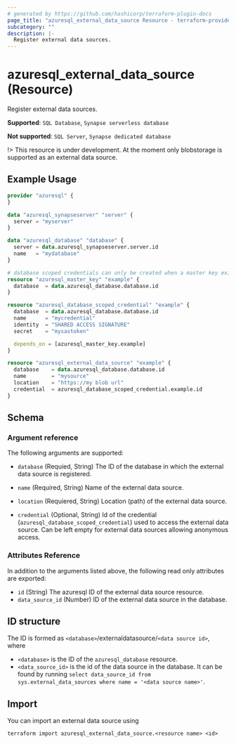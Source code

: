 ```yaml
---
# generated by https://github.com/hashicorp/terraform-plugin-docs
page_title: "azuresql_external_data_source Resource - terraform-provider-azuresql"
subcategory: ""
description: |-
  Register external data sources.
---
```


# azuresql_external_data_source (Resource)

Register external data sources.

**Supported**: `SQL Database`, `Synapse serverless database` 

**Not supported**: `SQL Server`, `Synapse dedicated database`

!> This resource is under development. At the moment only blobstorage is supported as an external data source.

## Example Usage

```terraform
provider "azuresql" {
}

data "azuresql_synapseserver" "server" {
  server = "myserver"
}

data "azuresql_database" "database" {
  server = data.azuresql_synapseserver.server.id
  name   = "mydatabase"
}

# database scoped credentials can only be created when a master key exists in the database
resource "azuresql_master_key" "example" {
  database 	= data.azuresql_database.database.id
}

resource "azuresql_database_scoped_credential" "example" {
  database  = data.azuresql_database.database.id
  name      = "mycredential"
  identity  = "SHARED ACCESS SIGNATURE"
  secret    = "mysastoken"

  depends_on = [azuresql_master_key.example]
}

resource "azuresql_external_data_source" "example" {
  database    = data.azuresql_database.database.id
  name        = "mysource"
  location    = "https://my blob url"
  credential  = azuresql_database_scoped_credential.example.id
}
```

## Schema

### Argument reference
The following arguments are supported:

- `database` (Requied, String) The ID of the database in which the external data source is registered.

- `name` (Required, String) Name of the external data source.

- `location` (Requiered, String) Location (path) of the external data source.

- `credential` (Optional, String) Id of the credential (`azuresql_database_scoped_credential`) used to access the external data source. Can be left empty for external data sources allowing anonymous access.

### Attributes Reference
In addition to the arguments listed above, the following read only attributes are exported:

- `id` (String) The azuresql ID of the external data source resource.
- `data_source_id` (Number) ID of the external data source in the database.


## ID structure

The ID is formed as `<database>`/externaldatasource/`<data source id>`, where
* `<database>`  is the ID of the `azuresql_database` resource.
* `<data_source_id>` is the id of the data source in the database. It can be found by running `select data_source_id from sys.external_data_sources where name = '<data source name>'`.

## Import

You can import an external data source using 

```shell
terraform import azuresql_external_data_source.<resource name> <id>
```